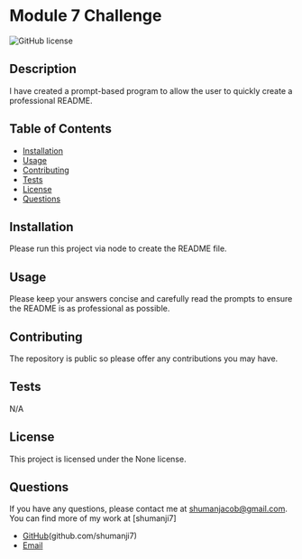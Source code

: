 # Module 7 Challenge
![GitHub license](https://img.shields.io/badge/license-None-blue.svg)
## Description
I have created a prompt-based program to allow the user to quickly create a professional README.
## Table of Contents
* [Installation](#installation)
* [Usage](#usage)
* [Contributing](#contributing)
* [Tests](#tests)
* [License](#license)
* [Questions](#questions)
## Installation
Please run this project via node to create the README file.
## Usage
Please keep your answers concise and carefully read the prompts to ensure the README is as professional as possible.
## Contributing
The repository is public so please offer any contributions you may have.
## Tests
N/A
## License

This project is licensed under the None license.

## Questions
If you have any questions, please contact me at shumanjacob@gmail.com. You can find more of my work at [shumanji7]
- [GitHub](shumanji7)(github.com/shumanji7)
- [Email](mailto:shumanjacob@gmail.com)
